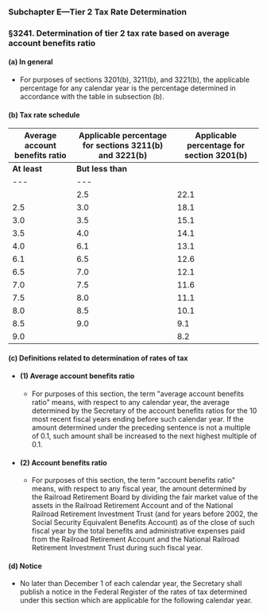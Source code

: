 ### **Subchapter E—Tier 2 Tax Rate Determination**

### §3241. Determination of tier 2 tax rate based on average account benefits ratio
#### (a) In general
* For purposes of sections 3201(b), 3211(b), and 3221(b), the applicable percentage for any calendar year is the percentage determined in accordance with the table in subsection (b).

#### (b) Tax rate schedule
  | **Average account benefits ratio** | **Applicable percentage for sections 3211(b) and 3221(b)** | **Applicable percentage for section 3201(b)** |
  | --- | --- | --- |
  | **At least** | **But less than** |
  | --- | --- |
  | | 2.5 | 22.1 | 4.9 |
  | 2.5 | 3.0 | 18.1 | 4.9 |
  | 3.0 | 3.5 | 15.1 | 4.9 |
  | 3.5 | 4.0 | 14.1 | 4.9 |
  | 4.0 | 6.1 | 13.1 | 4.9 |
  | 6.1 | 6.5 | 12.6 | 4.4 |
  | 6.5 | 7.0 | 12.1 | 3.9 |
  | 7.0 | 7.5 | 11.6 | 3.4 |
  | 7.5 | 8.0 | 11.1 | 2.9 |
  | 8.0 | 8.5 | 10.1 | 1.9 |
  | 8.5 | 9.0 | 9.1 | 0.9 |
  | 9.0 | | 8.2 | 0 |
  
#### (c) Definitions related to determination of rates of tax
* #### (1) Average account benefits ratio
  * For purposes of this section, the term "average account benefits ratio" means, with respect to any calendar year, the average determined by the Secretary of the account benefits ratios for the 10 most recent fiscal years ending before such calendar year. If the amount determined under the preceding sentence is not a multiple of 0.1, such amount shall be increased to the next highest multiple of 0.1.

* #### (2) Account benefits ratio
  * For purposes of this section, the term "account benefits ratio" means, with respect to any fiscal year, the amount determined by the Railroad Retirement Board by dividing the fair market value of the assets in the Railroad Retirement Account and of the National Railroad Retirement Investment Trust (and for years before 2002, the Social Security Equivalent Benefits Account) as of the close of such fiscal year by the total benefits and administrative expenses paid from the Railroad Retirement Account and the National Railroad Retirement Investment Trust during such fiscal year.

#### (d) Notice
* No later than December 1 of each calendar year, the Secretary shall publish a notice in the Federal Register of the rates of tax determined under this section which are applicable for the following calendar year.
